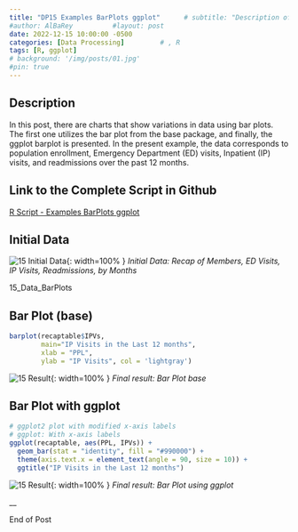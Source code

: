 ```yaml
---
title: "DP15 Examples BarPlots ggplot"      # subtitle: "Description of R Scripts for data processing."
#author: AlBaRey          #layout: post
date: 2022-12-15 10:00:00 -0500
categories: [Data Processing]         # , R
tags: [R, ggplot]
# background: '/img/posts/01.jpg'
#pin: true
---
```



## Description

In this post, there are charts that show variations in data using bar plots. The first one utilizes the bar plot from the base package, and finally, the ggplot barplot is presented. In the present example, the data corresponds to population enrollment, Emergency Department (ED) visits, Inpatient (IP) visits, and readmissions over the past 12 months.

## Link to the Complete Script in Github
[R Script - Examples BarPlots ggplot](https://github.com/albarey33/Data_Analysis_R/blob/main/15%20Examples%20BarPlots%20ggplot.R)

## Initial Data

![15 Initial Data](/images/DataProcess/15_Data_to_use_in_BarPlots.PNG){: width=100% }
_Initial Data: Recap of Members, ED Visits, IP Visits, Readmissions, by Months_


15_Data_BarPlots
## Bar Plot (base)
```R
barplot(recaptable$IPVs, 
        main="IP Visits in the Last 12 months",
        xlab = "PPL",
        ylab = "IP Visits", col = 'lightgray')
```
![15 Result](/images/DataProcess/15_BarPlot_base.PNG){: width=100% }
_Final result: Bar Plot base_

## Bar Plot with ggplot 
```R
# ggplot2 plot with modified x-axis labels
# ggplot: With x-axis labels
ggplot(recaptable, aes(PPL, IPVs)) +    
  geom_bar(stat = "identity", fill = "#990000") +
  theme(axis.text.x = element_text(angle = 90, size = 10)) + 
  ggtitle("IP Visits in the Last 12 months")

```

![15 Result](/images/DataProcess/15_BarPlot_ggplot.PNG){: width=100% }
_Final result: Bar Plot using ggplot_




__

End of Post
